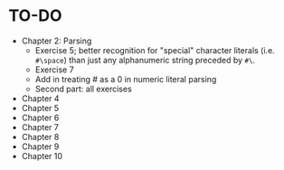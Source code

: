 TO-DO
=====

- Chapter 2: Parsing
    - Exercise 5; better recognition for "special" character literals (i.e. `#\space`) than just any alphanumeric string preceded by `#\`.
    - Exercise 7
    - Add in treating # as a 0 in numeric literal parsing
    - Second part: all exercises
- Chapter 4
- Chapter 5
- Chapter 6
- Chapter 7
- Chapter 8
- Chapter 9
- Chapter 10
